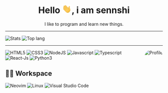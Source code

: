 <h1 align="center">Hello <img src="https://raw.githubusercontent.com/ABSphreak/ABSphreak/master/gifs/Hi.gif" width="30px">, i am sennshi</h1>
<p align="center">I like to program and learn new things.</p>

---

![Stats](https://github-readme-stats.vercel.app/api?username=sennshi&show_icons=true&count_private=true&theme=dracula)
![Top lang](https://github-readme-stats.vercel.app/api/top-langs/?username=sennshi&layout=compact&langs_count=7&hide=html,shell,css&theme=dracula)

---

<div>
  <img alt="Profile" align="right" height="170" style="border-radius: 20px;" src="https://github.com/sennshi.png" />
  <img alt="HTML5" src="https://img.shields.io/badge/HTML5-E34F26?style=for-the-badge&logo=html5&logoColor=white" />
  <img alt="CSS3" src="https://img.shields.io/badge/CSS3-1572B6?style=for-the-badge&logo=css3&logoColor=white" />
  <img alt="NodeJS" src="https://img.shields.io/badge/Node.js-43853D?style=for-the-badge&logo=node.js&logoColor=white" />
  <img alt="Javascript" src="https://img.shields.io/badge/JavaScript-323330?style=for-the-badge&logo=javascript&logoColor=F7DF1E" />
  <img alt="Typescript" src="https://img.shields.io/badge/TypeScript-007ACC?style=for-the-badge&logo=typescript&logoColor=white" />
  <img alt="React-Js" src="https://img.shields.io/badge/React-20232A?style=for-the-badge&logo=react&logoColor=61DAFB" />
  <img alt="Python3" src="https://img.shields.io/badge/Python-14354C?style=for-the-badge&logo=python&logoColor=white" />
</div>

## 👨‍💻 Workspace
![Neovim](https://img.shields.io/badge/NeoVim-%2357A143.svg?&style=for-the-badge&logo=neovim&logoColor=white)
![Linux](https://img.shields.io/badge/Linux-232323?style=for-the-badge&logo=linux&logoColor=white)
![Visual Studio Code](https://img.shields.io/badge/Visual%20Studio%20Code-0078d7.svg?style=for-the-badge&logo=visual-studio-code&logoColor=white)
<!-- Recently a purchased an computer, 
![Android-os](https://img.shields.io/badge/Android-3DDC84?style=for-the-badge&logo=android&logoColor=white)
![Termux](https://img.shields.io/badge/Termux-323330?style=for-the-badge&logo=windows-terminal&logoColor=white)
-->
